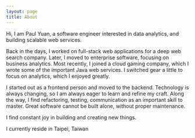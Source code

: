 ```yaml
---
layout: page
title: About
---
```


Hi, I am Paul Yuan, a software engineer interested in data analytics, and building scalable web services. 

Back in the days, I worked on full-stack web applications for a deep web search company. 
Later, I moved to enterprise software, focusing on business analytics.
Most recently, I joined a cloud gaming company, which I wrote some of the important Java web services. I switched
gear a little to focus on analytics, which I enjoyed greatly. 

I started out as a frontend person and moved to the backend. Technology is always changing, so I am always eager to learn and refine my craft. Along the way, I find refactoring, testing, communication as an important skill to master. Great software cannot be built alone, without proper maintenance. 

I find constant joy in building and creating new things. 

I currently reside in Taipei, Taiwan
